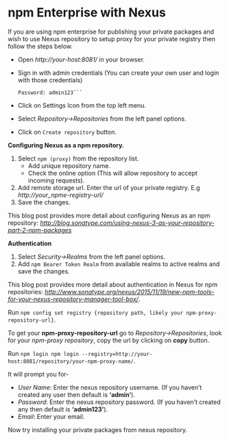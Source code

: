 # npm Enterprise with Nexus

If you are using npm enterprise for publishing your private packages and wish to use Nexus repository to setup proxy for your private registry then follow the steps below.


* Open *http://your-host:8081/* in your browser.
* Sign in with admin credentials (You can create your own user and login with those credentials)

    ```User Name: admin
    Password: admin123```

* Click on Settings Icon from the top left menu.
* Select *Repository->Repositories* from the left panel options.
* Click on `Create repository` button.

**Configuring Nexus as a npm repository.**

1. Select `npm (proxy)` from the repository list.
    * Add unique repository name.
    * Check the online option (This will allow repository to accept incoming requests).
2. Add remote storage url.
    Enter the url of your private registry.
    E.g *http://your_npme-registry-url/*
3. Save the changes.

This blog post provides more detail about configuring Nexus as an npm repository: *http://blog.sonatype.com/using-nexus-3-as-your-repository-part-2-npm-packages*

**Authentication**

1. Select *Security->Realms* from the left panel options.
2. Add `npm Bearer Token Realm` from available realms to active realms and save the changes.

This blog post provides more detail about authentication in Nexus for npm repositories: *http://www.sonatype.org/nexus/2015/11/19/new-npm-tools-for-your-nexus-repository-manager-tool-box/*.

Run `npm config set registry {repository path, likely your npm-proxy-repository-url}`.

To get your **npm-proxy-repository-url** go to *Repository->Repositories*, look for your *npm-proxy repository*, copy the url by clicking on **copy** button.

Run `npm login npm login --registry=http://your-host:8081/repository/your-npm-proxy-name/`.

It will prompt you for-

* *User Name*: Enter the nexus repository username. (If you haven’t created any user then default is **‘admin’**).
* *Password*: Enter the nexus repository password. (If you haven’t created any then default is **‘admin123’**).
* *Email*: Enter your email.

Now try installing your private packages from nexus repository.
